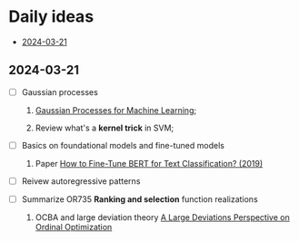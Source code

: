 # Daily ideas

* [2024-03-21](#2024-03-21)

## 2024-03-21

* [ ] Gaussian processes

    1. [Gaussian Processes for Machine Learning](https://gaussianprocess.org/gpml/chapters/);

    1. Review what's a **kernel trick** in SVM;

* [ ] Basics on foundational models and fine-tuned models

    1. Paper [How to Fine-Tune BERT for Text Classification? (2019)](https://arxiv.org/abs/1905.05583)

* [ ] Reivew autoregressive patterns

* [ ] Summarize OR735 **Ranking and selection** function realizations

    1. OCBA and large deviation theory [A Large Deviations Perspective on Ordinal Optimization](https://web.stanford.edu/~glynn/papers/2004/GJuneja04.html)
